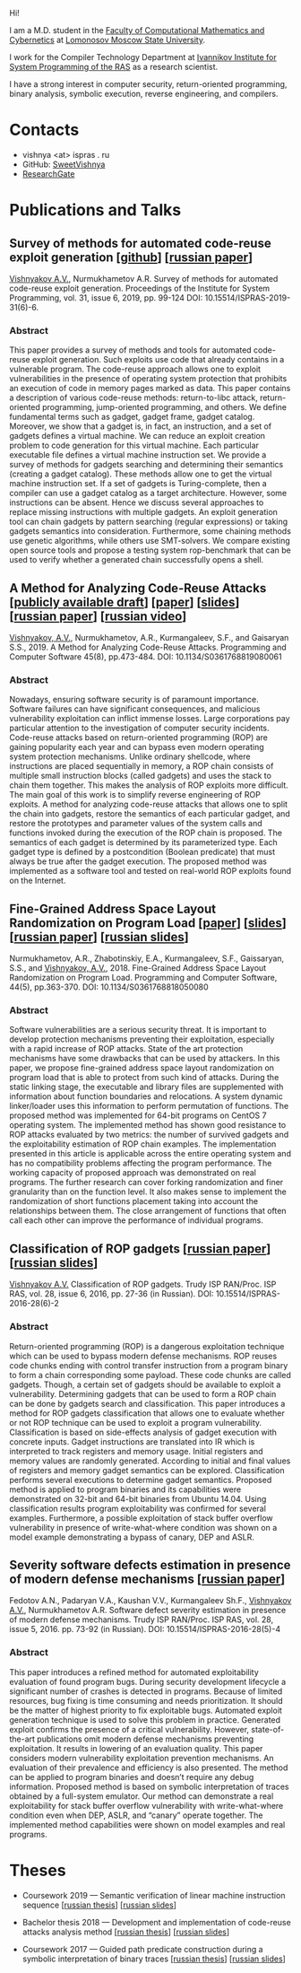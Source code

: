 Hi!

I am a M.D. student in the [Faculty of Computational Mathematics and Cybernetics](https://cs.msu.ru/en) at [Lomonosov Moscow State University](https://www.msu.ru/en/).

I work for the Compiler Technology Department at [Ivannikov Institute for System Programming of the RAS](http://www.ispras.ru/en/) as a research scientist.

I have a strong interest in computer security, return-oriented programming, binary analysis, symbolic execution, reverse engineering, and compilers.

# Contacts

 * vishnya&nbsp;\<at\>&nbsp;ispras&nbsp;.&nbsp;ru
 * GitHub: [SweetVishnya](https://github.com/SweetVishnya)
 * [ResearchGate](https://www.researchgate.net/profile/Alexey_Vishnyakov)

# Publications and Talks

## Survey of methods for automated code-reuse exploit generation \[[github](https://github.com/ispras/rop-benchmark)\] \[[russian&nbsp;paper](https://ispras.ru/preprints/docs/prep_32_2019.pdf)\]

<u>Vishnyakov A.V.</u>, Nurmukhametov A.R. Survey of methods for automated code-reuse exploit generation. Proceedings of the Institute for System Programming, vol. 31, issue 6, 2019, pp. 99-124 DOI: 10.15514/ISPRAS-2019-31(6)-6.

### Abstract

This paper provides a survey of methods and tools for automated code-reuse exploit generation. Such exploits use code that already contains in a vulnerable program. The code-reuse approach allows one to exploit vulnerabilities in the presence of operating system protection that prohibits an execution of code in memory pages marked as data. This paper contains a description of various code-reuse methods: return-to-libc attack, return-oriented programming, jump-oriented programming, and others. We define fundamental terms such as gadget, gadget frame, gadget catalog. Moreover, we show that a gadget is, in fact, an instruction, and a set of gadgets defines a virtual machine. We can reduce an exploit creation problem to code generation for this virtual machine. Each particular executable file defines a virtual machine instruction set. We provide a survey of methods for gadgets searching and determining their semantics (creating a gadget catalog). These methods allow one to get the virtual machine instruction set. If a set of gadgets is Turing-complete, then a compiler can use a gadget catalog as a target architecture. However, some instructions can be absent. Hence we discuss several approaches to replace missing instructions with multiple gadgets. An exploit generation tool can chain gadgets by pattern searching (regular expressions) or taking gadgets semantics into consideration. Furthermore, some chaining methods use genetic algorithms, while others use SMT-solvers. We compare existing open source tools and propose a testing system rop-benchmark that can be used to verify whether a generated chain successfully opens a shell.

## A Method for Analyzing Code-Reuse Attacks \[[publicly&nbsp;available&nbsp;draft](vishnyakov19-draft.pdf)\] \[[paper](https://link.springer.com/article/10.1134/S0361768819080061)\] \[[slides](vishnyakov-isprasopen2018.pdf)\] \[[russian&nbsp;paper](http://www.ispras.ru/proceedings/docs/2018/30/5/isp_30_2018_5_31.pdf)\] \[[russian&nbsp;video](https://vimeo.com/298786113)\]

<u>Vishnyakov, A.V.</u>, Nurmukhametov, A.R., Kurmangaleev, S.F., and Gaisaryan S.S., 2019. A Method for Analyzing Code-Reuse Attacks. Programming and Computer Software 45(8), pp.473-484. DOI: 10.1134/S0361768819080061

### Abstract

Nowadays, ensuring software security is of paramount importance. Software failures can have significant consequences, and malicious vulnerability exploitation can inflict immense losses. Large corporations pay particular attention to the investigation of computer security incidents. Code-reuse attacks based on return-oriented programming (ROP) are gaining popularity each year and can bypass even modern operating system protection mechanisms. Unlike ordinary shellcode, where instructions are placed sequentially in memory, a ROP chain consists of multiple small instruction blocks (called gadgets) and uses the stack to chain them together. This makes the analysis of ROP exploits more difficult. The main goal of this work is to simplify reverse engineering of ROP exploits. A method for analyzing code-reuse attacks that allows one to split the chain into gadgets, restore the semantics of each particular gadget, and restore the prototypes and parameter values of the system calls and functions invoked during the execution of the ROP chain is proposed. The semantics of each gadget is determined by its parameterized type. Each gadget type is defined by a postcondition (Boolean predicate) that must always be true after the gadget execution. The proposed method was implemented as a software tool and tested on real-world ROP exploits found on the Internet.

## Fine-Grained Address Space Layout Randomization on Program Load \[[paper](https://link.springer.com/article/10.1134%2FS0361768818050080)\] \[[slides](http://www.ispras.ru/conf/2017/pdf/Nurmukhametov.pdf)\] \[[russian&nbsp;paper](https://www.ispras.ru/proceedings/docs/2017/29/6/isp_29_2017_6_163.pdf)\] \[[russian&nbsp;slides](https://nurmukhametov.com/fine_grained_aslr.ru.pdf)\]

Nurmukhametov, A.R., Zhabotinskiy, E.A., Kurmangaleev, S.F., Gaissaryan, S.S., and <u>Vishnyakov, A.V.</u>, 2018. Fine-Grained Address Space Layout Randomization on Program Load. Programming and Computer Software, 44(5), pp.363-370. DOI: 10.1134/S0361768818050080

### Abstract

Software vulnerabilities are a serious security threat. It is important to develop protection mechanisms preventing their exploitation, especially with a rapid increase of ROP attacks. State of the art protection mechanisms have some drawbacks that can be used by attackers. In this paper, we propose fine-grained address space layout randomization on program load that is able to protect from such kind of attacks. During the static linking stage, the executable and library files are supplemented with information about function boundaries and relocations. A system dynamic linker/loader uses this information to perform permutation of functions. The proposed method was implemented for 64-bit programs on CentOS 7 operating system. The implemented method has shown good resistance to ROP attacks evaluated by two metrics: the number of survived gadgets and the exploitability estimation of ROP chain examples. The implementation presented in this article is applicable across the entire operating system and has no compatibility problems affecting the program performance. The working capacity of proposed approach was demonstrated on real programs. The further research can cover forking randomization and finer granularity than on the function level. It also makes sense to implement the randomization of short functions placement taking into account the relationships between them. The close arrangement of functions that often call each other can improve the performance of individual programs.

## Classification of ROP gadgets \[[russian&nbsp;paper](http://www.ispras.ru/proceedings/docs/2016/28/6/isp_28_2016_6_27.pdf)\] \[[russian&nbsp;slides](gadgets.pdf)\]

<u>Vishnyakov A.V.</u> Classification of ROP gadgets. Trudy ISP RAN/Proc. ISP RAS, vol. 28, issue 6, 2016, pp. 27-36 (in Russian). DOI: 10.15514/ISPRAS-2016-28(6)-2

### Abstract

Return-oriented programming (ROP) is a dangerous exploitation technique which can be used to bypass modern defense mechanisms. ROP reuses code chunks ending with control transfer instruction from a program binary to form a chain corresponding some payload. These code chunks are called gadgets. Though, a certain set of gadgets should be available to exploit a vulnerability. Determining gadgets that can be used to form a ROP chain can be done by gadgets search and classification. This paper introduces a method for ROP gadgets classification that allows one to evaluate whether or not ROP technique can be used to exploit a program vulnerability. Classification is based on side-effects analysis of gadget execution with concrete inputs. Gadget instructions are translated into IR which is interpreted to track registers and memory usage. Initial registers and memory values are randomly generated. According to initial and final values of registers and memory gadget semantics can be explored. Classification performs several executions to determine gadget semantics. Proposed method is applied to program binaries and its capabilities were demonstrated on 32-bit and 64-bit binaries from Ubuntu 14.04. Using classification results program exploitability was confirmed for several examples. Furthermore, a possible exploitation of stack buffer overflow vulnerability in presence of write-what-where condition was shown on a model example demonstrating a bypass of canary, DEP and ASLR.

## Severity software defects estimation in presence of modern defense mechanisms \[[russian&nbsp;paper](http://www.ispras.ru/proceedings/docs/2016/28/5/isp_28_2016_5_73.pdf)\]

Fedotov A.N., Padaryan V.A., Kaushan V.V., Kurmangaleev Sh.F., <u>Vishnyakov A.V.</u>, Nurmukhametov A.R. Software defect severity estimation in presence of modern defense mechanisms. Trudy ISP RAN/Proc. ISP RAS, vol. 28, issue 5, 2016. pp. 73-92 (in Russian). DOI: 10.15514/ISPRAS-2016-28(5)-4

### Abstract

This paper introduces a refined method for automated exploitability evaluation of found program bugs. During security development lifecycle a significant number of crashes is detected in programs. Because of limited resources, bug fixing is time consuming and needs prioritization. It should be the matter of highest priority to fix exploitable bugs. Automated exploit generation technique is used to solve this problem in practice. Generated exploit confirms the presence of a critical vulnerability. However, state-of-the-art publications omit modern defense mechanisms preventing exploitation. It results in lowering of an evaluation quality. This paper considers modern vulnerability exploitation prevention mechanisms. An evaluation of their prevalence and efficiency is also presented. The method can be applied to program binaries and doesn’t require any debug information. Proposed method is based on symbolic interpretation of traces obtained by a full-system emulator. Our method can demonstrate a real exploitability for stack buffer overflow vulnerability with write-what-where condition even when DEP, ASLR, and “canary” operate together. The implemented method capabilities were shown on model examples and real programs.

# Theses

 * Coursework 2019 &mdash; Semantic verification of linear machine instruction sequence \[[russian&nbsp;thesis](vishnyakov-coursework2019.pdf)\] \[[russian&nbsp;slides](vishnyakov-coursework2019-presentation.pdf)\]

 * Bachelor thesis 2018 &mdash; Development and implementation of code-reuse attacks analysis method \[[russian&nbsp;thesis](vishnyakov-diploma2018.pdf)\] \[[russian&nbsp;slides](vishnyakov-diploma2018-presentation.pdf)\]

 * Coursework 2017 &mdash; Guided path predicate construction during a symbolic interpretation of binary traces \[[russian&nbsp;thesis](vishnyakov-coursework2017.pdf)\] \[[russian&nbsp;slides](vishnyakov-coursework2017-presentation.pdf)\]
